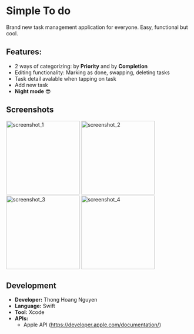 # Simple To do 

Brand new task management application for everyone. Easy, functional but cool.

## Features:
 * 2 ways of categorizing: by **Priority** and by **Completion**
 * Editing functionality: Marking as done, swapping, deleting tasks
 * Task detail avalable when tapping on task
 * Add new task
 * **Night mode** :sunglasses:
 
 
## Screenshots
<img src="https://user-images.githubusercontent.com/45373299/57992818-037b1c80-7a6b-11e9-904e-7294e8c18b02.png" alt="screenshot_1" width="200"/> <img src="https://user-images.githubusercontent.com/45373299/57992826-07a73a00-7a6b-11e9-9017-264e23bb8f5c.png" alt="screenshot_2" width="200"/>
<img src="https://user-images.githubusercontent.com/45373299/57992827-0a099400-7a6b-11e9-9682-30a2cda44910.png" alt="screenshot_3" width="200"/>
<img src="https://user-images.githubusercontent.com/45373299/57992828-0b3ac100-7a6b-11e9-8ae6-43cf4d8d1d50.png" alt="screenshot_4" width="200"/>

## Development
  * **Developer:** Thong Hoang Nguyen
  * **Language:** Swift
  * **Tool:** Xcode
  * **APIs:** 
    * Apple API (https://developer.apple.com/documentation/)
